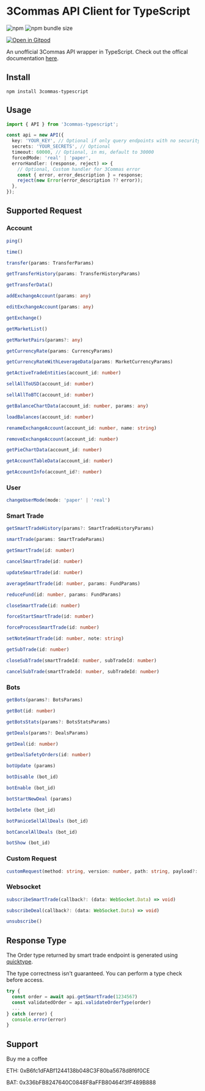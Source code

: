# 3Commas API Client for TypeScript

![npm](https://img.shields.io/npm/v/3commas-typescript)
![npm bundle size](https://img.shields.io/bundlephobia/min/3commas-typescript)

[![Open in Gitpod](https://gitpod.io/button/open-in-gitpod.svg)](https://gitpod.io/#https://github.com/kirosc/3commas-typescript)

An unofficial 3Commas API wrapper in TypeScript. Check out the offical documentation [here](https://github.com/3commas-io/3commas-official-api-docs).

## Install

```
npm install 3commas-typescript
```

## Usage

```ts
import { API } from '3commas-typescript';

const api = new API({
  key: 'YOUR_KEY', // Optional if only query endpoints with no security requirement
  secrets: 'YOUR_SECRETS', // Optional
  timeout: 60000, // Optional, in ms, default to 30000
  forcedMode: 'real' | 'paper',
  errorHandler: (response, reject) => {
    // Optional, Custom handler for 3Commas error
    const { error, error_description } = response;
    reject(new Error(error_description ?? error));
  },
});
```

## Supported Request

### Account

```ts
ping()

time()

transfer(params: TransferParams)

getTransferHistory(params: TransferHistoryParams)

getTransferData()

addExchangeAccount(params: any)

editExchangeAccount(params: any)

getExchange()

getMarketList()

getMarketPairs(params?: any)

getCurrencyRate(params: CurrencyParams)

getCurrencyRateWithLeverageData(params: MarketCurrencyParams)

getActiveTradeEntities(account_id: number)

sellAllToUSD(account_id: number)

sellAllToBTC(account_id: number)

getBalanceChartData(account_id: number, params: any)

loadBalances(account_id: number)

renameExchangeAccount(account_id: number, name: string)

removeExchangeAccount(account_id: number)

getPieChartData(account_id: number)

getAccountTableData(account_id: number)

getAccountInfo(account_id?: number)
```

### User

```ts
changeUserMode(mode: 'paper' | 'real')
```

### Smart Trade

```ts
getSmartTradeHistory(params?: SmartTradeHistoryParams)

smartTrade(params: SmartTradeParams)

getSmartTrade(id: number)

cancelSmartTrade(id: number)

updateSmartTrade(id: number)

averageSmartTrade(id: number, params: FundParams)

reduceFund(id: number, params: FundParams)

closeSmartTrade(id: number)

forceStartSmartTrade(id: number)

forceProcessSmartTrade(id: number)

setNoteSmartTrade(id: number, note: string)

getSubTrade(id: number)

closeSubTrade(smartTradeId: number, subTradeId: number)

cancelSubTrade(smartTradeId: number, subTradeId: number)

```

### Bots

```ts
getBots(params?: BotsParams)

getBot(id: number)

getBotsStats(params?: BotsStatsParams)

getDeals(params?: DealsParams)

getDeal(id: number)

getDealSafetyOrders(id: number)

botUpdate (params)

botDisable (bot_id)

botEnable (bot_id)

botStartNewDeal (params)

botDelete (bot_id)

botPaniceSellAllDeals (bot_id)

botCancelAllDeals (bot_id)

botShow (bot_id)
```

### Custom Request

```ts
customRequest(method: string, version: number, path: string, payload?: any)
```

### Websocket

```ts
subscribeSmartTrade(callback?: (data: WebSocket.Data) => void)

subscribeDeal(callback?: (data: WebSocket.Data) => void)

unsubscribe()
```

## Response Type

The Order type returned by smart trade endpoint is generated using [quicktype](https://github.com/quicktype/quicktype).

The type correctness isn't guaranteed. You can perform a type check before access.

```ts
try {
  const order = await api.getSmartTrade(1234567)
  const validatedOrder = api.validateOrderType(order)
  ...
} catch (error) {
  console.error(error)
}
```

## Support

Buy me a coffee

ETH: 0xB6fc1dFABf1244138b048C3F80ba5678d8f6f0CE

BAT: 0x336bFB8247640C0848F8aFFB80464f3fF489B888
